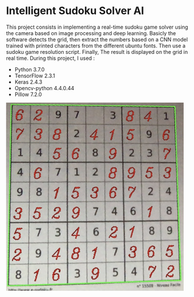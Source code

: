 # Intelligent Sudoku Solver AI

This project consists in implementing a real-time sudoku game solver using the camera based on image processing and deep learning. Basicly the software  detects the grid, then extract the numbers based on a CNN model trained with printed characters from the different ubuntu fonts. Then use a sudoku game resolution script. Finally, The result is displayed on the grid in real time.
During this project, I used :

- Python 3.7.0
- TensorFlow 2.3.1
- Keras 2.4.3
- Opencv-python 4.4.0.44
- Pillow 7.2.0


![](Screen.jpg)
